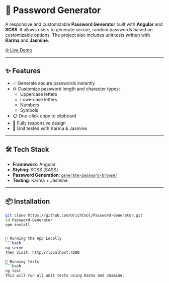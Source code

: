 # 🔐 Password Generator

A responsive and customizable **Password Generator** built with **Angular** and **SCSS**. It allows users to generate secure, random passwords based on customizable options. The project also includes unit tests written with **Karma** and **Jasmine**.

[🌐 Live Demo](https://urichcool.github.io/Password-Generator/)

---

## ✨ Features

- ✅ Generate secure passwords instantly
- ⚙️ Customize password length and character types:
  - Uppercase letters
  - Lowercase letters
  - Numbers
  - Symbols
- 📋 One-click copy to clipboard
- 📱 Fully responsive design
- 🧪 Unit tested with Karma & Jasmine

---

## 🛠️ Tech Stack

- **Framework**: Angular
- **Styling**: SCSS (SASS)
- **Password Generation**: [`generate-password-browser`](https://www.npmjs.com/package/generate-password-browser)
- **Testing**: Karma + Jasmine

---

## 📦 Installation

```bash
git clone https://github.com/UrichCool/Password-Generator.git
cd Password-Generator
npm install


🚀 Running the App Locally
```bash
ng serve
Then visit: http://localhost:4200

🧪 Running Tests
```bash
ng test
This will run all unit tests using Karma and Jasmine.
